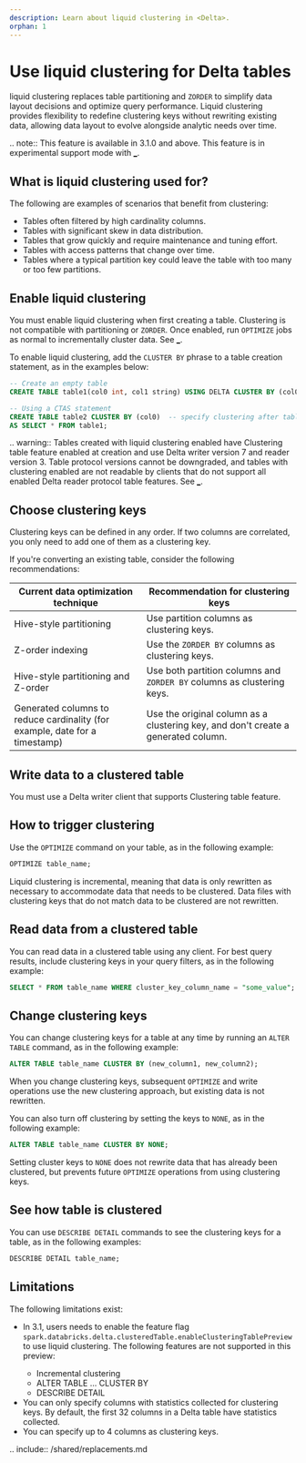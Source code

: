 ```yaml
---
description: Learn about liquid clustering in <Delta>.
orphan: 1
---
```


# Use liquid clustering for Delta tables

liquid clustering replaces table partitioning and `ZORDER` to simplify data layout decisions and optimize query performance. Liquid clustering provides flexibility to redefine clustering keys without rewriting existing data, allowing data layout to evolve alongside analytic needs over time.

.. note:: This feature is available in <Delta> 3.1.0 and above. This feature is in experimental support mode with [_](#limitations).

## What is liquid clustering used for?

The following are examples of scenarios that benefit from clustering:

- Tables often filtered by high cardinality columns.
- Tables with significant skew in data distribution.
- Tables that grow quickly and require maintenance and tuning effort.
- Tables with access patterns that change over time.
- Tables where a typical partition key could leave the table with too many or too few partitions.

## Enable liquid clustering

You must enable liquid clustering when first creating a table. Clustering is not compatible with partitioning or `ZORDER`. Once enabled, run `OPTIMIZE` jobs as normal to incrementally cluster data. See [_](#optimize).

To enable liquid clustering, add the `CLUSTER BY` phrase to a table creation statement, as in the examples below:

```sql
-- Create an empty table
CREATE TABLE table1(col0 int, col1 string) USING DELTA CLUSTER BY (col0);

-- Using a CTAS statement
CREATE TABLE table2 CLUSTER BY (col0)  -- specify clustering after table name, not in subquery
AS SELECT * FROM table1;
```

.. warning:: Tables created with liquid clustering enabled have Clustering table feature enabled at creation and use Delta writer version 7 and reader version 3. Table protocol versions cannot be downgraded, and tables with clustering enabled are not readable by <Delta> clients that do not support all enabled Delta reader protocol table features. See [_](/versioning.md).

## Choose clustering keys

Clustering keys can be defined in any order. If two columns are correlated, you only need to add one of them as a clustering key.

If you're converting an existing table, consider the following recommendations:

| Current data optimization technique | Recommendation for clustering keys |
| --- | --- |
| Hive-style partitioning | Use partition columns as clustering keys. |
| Z-order indexing | Use the `ZORDER BY` columns as clustering keys. |
| Hive-style partitioning and Z-order | Use both partition columns and `ZORDER BY` columns as clustering keys. |
| Generated columns to reduce cardinality (for example, date for a timestamp) | Use the original column as a clustering key, and don't create a generated column. |

## Write data to a clustered table

You must use a Delta writer client that supports Clustering table feature.

## <a id="optimize"></a> How to trigger clustering

Use the `OPTIMIZE` command on your table, as in the following example:

```sql
OPTIMIZE table_name;
```

Liquid clustering is incremental, meaning that data is only rewritten as necessary to accommodate data that needs to be clustered. Data files with clustering keys that do not match data to be clustered are not rewritten.

## Read data from a clustered table

You can read data in a clustered table using any <Delta> client. For best query results, include clustering keys in your query filters, as in the following example:

```sql
SELECT * FROM table_name WHERE cluster_key_column_name = "some_value";
```

## Change clustering keys

You can change clustering keys for a table at any time by running an `ALTER TABLE` command, as in the following example:

```sql
ALTER TABLE table_name CLUSTER BY (new_column1, new_column2);
```

When you change clustering keys, subsequent `OPTIMIZE` and write operations use the new clustering approach, but existing data is not rewritten.

You can also turn off clustering by setting the keys to `NONE`, as in the following example:

```sql
ALTER TABLE table_name CLUSTER BY NONE;
```

Setting cluster keys to `NONE` does not rewrite data that has already been clustered, but prevents future `OPTIMIZE` operations from using clustering keys.

## See how table is clustered

You can use `DESCRIBE DETAIL` commands to see the clustering keys for a table, as in the following examples:

```sql
DESCRIBE DETAIL table_name;
```

## Limitations

The following limitations exist:

- In <Delta> 3.1, users needs to enable the feature flag `spark.databricks.delta.clusteredTable.enableClusteringTablePreview` to use liquid clustering. The following features are not supported in this preview:
  - Incremental clustering
  - ALTER TABLE ... CLUSTER BY
  - DESCRIBE DETAIL
- You can only specify columns with statistics collected for clustering keys. By default, the first 32 columns in a Delta table have statistics collected.
- You can specify up to 4 columns as clustering keys.

.. include:: /shared/replacements.md
